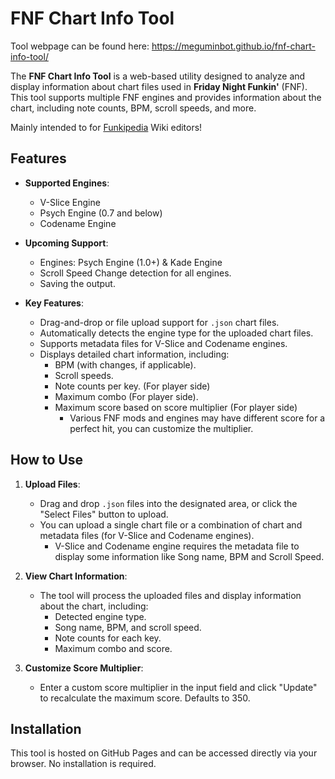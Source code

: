 # FNF Chart Info Tool
Tool webpage can be found here: https://meguminbot.github.io/fnf-chart-info-tool/

The **FNF Chart Info Tool** is a web-based utility designed to analyze and display information about chart files used in **Friday Night Funkin'** (FNF). This tool supports multiple FNF engines and provides information about the chart, including note counts, BPM, scroll speeds, and more.

Mainly intended to for [Funkipedia](https://fridaynightfunking.fandom.com/) Wiki editors!

## Features

- **Supported Engines**:
  - V-Slice Engine
  - Psych Engine (0.7 and below)
  - Codename Engine
- **Upcoming Support**:
  - Engines: Psych Engine (1.0+) & Kade Engine
  - Scroll Speed Change detection for all engines.
  - Saving the output.

- **Key Features**:
  - Drag-and-drop or file upload support for `.json` chart files.
  - Automatically detects the engine type for the uploaded chart files.
  - Supports metadata files for V-Slice and Codename engines.
  - Displays detailed chart information, including:
    - BPM (with changes, if applicable).
    - Scroll speeds.
    - Note counts per key. (For player side)
    - Maximum combo (For player side).
    - Maximum score based on score multiplier (For player side)
      - Various FNF mods and engines may have different score for a perfect hit, you can customize the multiplier.

## How to Use

1. **Upload Files**:
   - Drag and drop `.json` files into the designated area, or click the "Select Files" button to upload.
   - You can upload a single chart file or a combination of chart and metadata files (for V-Slice and Codename engines).
     - V-Slice and Codename engine requires the metadata file to display some information like Song name, BPM and Scroll Speed.

2. **View Chart Information**:
   - The tool will process the uploaded files and display information about the chart, including:
     - Detected engine type.
     - Song name, BPM, and scroll speed.
     - Note counts for each key.
     - Maximum combo and score.

3. **Customize Score Multiplier**:
   - Enter a custom score multiplier in the input field and click "Update" to recalculate the maximum score. Defaults to 350.

## Installation
This tool is hosted on GitHub Pages and can be accessed directly via your browser. No installation is required.
